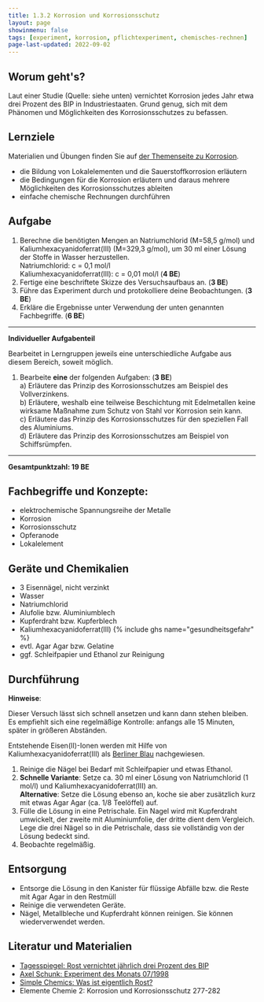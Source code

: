 ```yaml
---
title: 1.3.2 Korrosion und Korrosionsschutz
layout: page
showinmenu: false
tags: [experiment, korrosion, pflichtexperiment, chemisches-rechnen]
page-last-updated: 2022-09-02
---
```


## Worum geht's?

Laut einer Studie (Quelle: siehe unten) vernichtet Korrosion jedes Jahr etwa drei Prozent des BIP in Industriestaaten. Grund genug, sich mit dem Phänomen und Möglichkeiten des Korrosionsschutzes zu befassen. 

## Lernziele

Materialien und Übungen finden Sie auf [der Themenseite zu Korrosion](/themen/korrosion).

- die Bildung von Lokalelementen und die Sauerstoffkorrosion erläutern
- die Bedingungen für die Korrosion erläutern und daraus mehrere Möglichkeiten des Korrosionsschutzes ableiten
- einfache chemische Rechnungen durchführen

## Aufgabe

1. Berechne die benötigten Mengen an Natriumchlorid (M=58,5 g/mol) und Kaliumhexacyanidoferrat(III) (M=329,3 g/mol), um 30 ml einer Lösung der Stoffe in Wasser herzustellen.  
	Natriumchlorid: c = 0,1 mol/l  
	Kaliumhexacyanidoferrat(III): c = 0,01 mol/l (**4 BE**)
2. Fertige eine beschriftete Skizze des Versuchsaufbaus an. (**3 BE**)
3. Führe das Experiment durch und protokolliere deine Beobachtungen. (**3 BE**)
4. Erkläre die Ergebnisse unter Verwendung der unten genannten Fachbegriffe. (**6 BE**)

---

**Individueller Aufgabenteil**

Bearbeitet in Lerngruppen jeweils eine unterschiedliche Aufgabe aus diesem Bereich, soweit möglich.

1. Bearbeite **eine** der folgenden Aufgaben:	(**3 BE**)  
	a) Erläutere das Prinzip des Korrosionsschutzes am Beispiel des Vollverzinkens.  
	b) Erläutere, weshalb eine teilweise Beschichtung mit Edelmetallen keine wirksame Maßnahme zum Schutz von Stahl vor Korrosion sein kann.  
	c) Erläutere das Prinzip des Korrosionsschutzes für den speziellen Fall des Aluminiums.  
	d) Erläutere das Prinzip des Korrosionsschutzes am Beispiel von Schiffsrümpfen. 

---

**Gesamtpunktzahl: 19 BE**

## Fachbegriffe und Konzepte:

- elektrochemische Spannungsreihe der Metalle
- Korrosion
- Korrosionsschutz
- Opferanode
- Lokalelement

## Geräte und Chemikalien

- 3 Eisennägel, nicht verzinkt
- Wasser
- Natriumchlorid
- Alufolie bzw. Aluminiumblech
- Kupferdraht bzw. Kupferblech
- Kaliumhexacyanidoferrat(III) {% include ghs name="gesundheitsgefahr" %}
- evtl. Agar Agar bzw. Gelatine
- ggf. Schleifpapier und Ethanol zur Reinigung

## Durchführung

**Hinweise**:

Dieser Versuch lässt sich schnell ansetzen und kann dann stehen bleiben. Es empfiehlt sich eine regelmäßige Kontrolle: anfangs alle 15 Minuten, später in größeren Abständen.

Entstehende Eisen(II)-Ionen werden mit Hilfe von Kaliumhexacyanidoferrat(III) als [Berliner Blau](https://de.wikipedia.org/wiki/Berliner_Blau) nachgewiesen.

1. Reinige die Nägel bei Bedarf mit Schleifpapier und etwas Ethanol. 
2. **Schnelle Variante**: Setze ca. 30 ml einer Lösung von Natriumchlorid (1 mol/l) und Kaliumhexacyanidoferrat(III) an.  
	**Alternative**: Setze die Lösung ebenso an, koche sie aber zusätzlich kurz mit etwas Agar Agar (ca. 1/8 Teelöffel) auf.
3. Fülle die Lösung in eine Petrischale. Ein Nagel wird mit Kupferdraht umwickelt, der zweite mit Aluminiumfolie, der dritte dient dem Vergleich. Lege die drei Nägel so in die Petrischale, dass sie vollständig von der Lösung bedeckt sind.
4. Beobachte regelmäßig.

## Entsorgung

- Entsorge die Lösung in den Kanister für flüssige Abfälle bzw. die Reste mit Agar Agar in den Restmüll
- Reinige die verwendeten Geräte. 
- Nägel, Metallbleche und Kupferdraht können reinigen. Sie können wiederverwendet werden.

## Literatur und Materialien

- [Tagesspiegel: Rost vernichtet jährlich drei Prozent des BIP](http://www.tagesspiegel.de/wirtschaft/studie-rost-vernichtet-jaehrlich-drei-prozent-des-bip/1641884.html)
- [Axel Schunk: Experiment des Monats 07/1998](http://www.axel-schunk.de/experiment/edm0798.html)
- [Simple Chemics: Was ist eigentlich Rost?](https://www.youtube.com/watch?v=34knGxalFAk)
- Elemente Chemie 2: Korrosion und Korrosionsschutz 277-282

